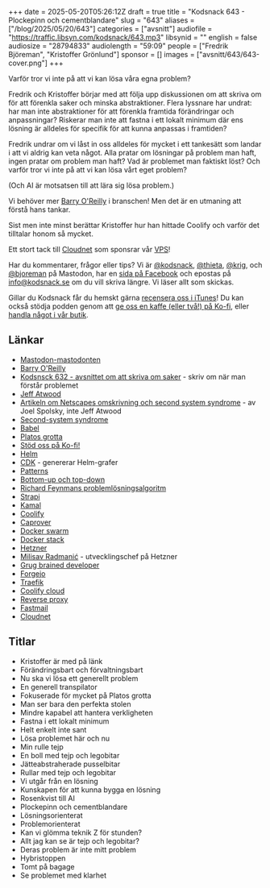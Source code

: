 +++
date = 2025-05-20T05:26:12Z
draft = true
title = "Kodsnack 643 - Plockepinn och cementblandare"
slug = "643"
aliases = ["/blog/2025/05/20/643"]
categories = ["avsnitt"]
audiofile = "https://traffic.libsyn.com/kodsnack/643.mp3"
libsynid = ""
english = false
audiosize = "28794833"
audiolength = "59:09"
people = ["Fredrik Björeman", "Kristoffer Grönlund"]
sponsor = []
images = ["avsnitt/643/643-cover.png"]
+++

Varför tror vi inte på att vi kan lösa våra egna problem?

Fredrik och Kristoffer börjar med att följa upp diskussionen om att skriva om för att förenkla saker och minska abstraktioner. Flera lyssnare har undrat: har man inte abstraktioner för att förenkla framtida förändringar och anpassningar? Riskerar man inte att fastna i ett lokalt minimum där ens lösning är alldeles för specifik för att kunna anpassas i framtiden?

Fredrik undrar om vi låst in oss alldeles för mycket i ett tankesätt som landar i att vi aldrig kan veta något. Alla pratar om lösningar på problem man haft, ingen pratar om problem man haft? Vad är problemet man faktiskt löst? Och varför tror vi inte på att vi kan lösa vårt eget problem?

(Och AI är motsatsen till att lära sig lösa problem.)

Vi behöver mer [Barry O'Reilly](https://www.linkedin.com/in/barry-o-reilly-b924657/) i branschen! Men det är en utmaning att förstå hans tankar.

Sist men inte minst berättar Kristoffer hur han hittade Coolify och varför det tilltalar honom så mycket.

Ett stort tack till [Cloudnet](https://www.cloudnet.se) som sponsrar vår [VPS](https://en.wikipedia.org/wiki/Virtual_private_server)!

Har du kommentarer, frågor eller tips? Vi är [@kodsnack](https://social.podsnack.se/@kodsnack), [@thieta](https://6510.nu/@thieta), [@krig](https://6510.nu/@krig), och [@bjoreman](https://toot.cafe/@bjoreman) på Mastodon, har en [sida på Facebook](https://www.facebook.com/) och epostas på [info@kodsnack.se](mailto:info@kodsnack.se) om du vill skriva längre. Vi läser allt som skickas.

Gillar du Kodsnack får du hemskt gärna [recensera oss i iTunes](https://itunes.apple.com/se/podcast/kodsnack/id561631498?l=en)! Du kan också stödja podden genom att <a href="https://ko-fi.com/kodsnack" rel="payment">ge oss en kaffe (eller två!) på Ko-fi</a>, eller [handla något i vår butik](https://shop.spreadshirt.se/kodsnack/).

## Länkar
* [Mastodon-mastodonten](https://blog.joinmastodon.org/2024/04/mastodon-stuffed-toy-coming-soon/)
* [Barry O'Reilly](https://www.linkedin.com/in/barry-o-reilly-b924657/)
* [Kodsnsck 632 - avsnittet om att skriva om saker](https://kodsnack.se/632/) - skriv om när man förstår problemet
* [Jeff Atwood](https://en.wikipedia.org/wiki/Jeff_Atwood)
* [Artikeln om Netscapes omskrivning och second system syndrome](https://www.joelonsoftware.com/2000/04/06/things-you-should-never-do-part-i/) - av Joel Spolsky, inte Jeff Atwood
* [Second-system syndrome](https://en.wikipedia.org/wiki/Second-system_effect)
* [Babel](https://babeljs.io/)
* [Platos grotta](https://en.wikipedia.org/wiki/Allegory_of_the_cave)
* [Stöd oss på Ko-fi!](https://ko-fi.com/kodsnack)
* [Helm](https://helm.sh/)
* [CDK](https://medium.com/@andrzejkomarnicki/generate-a-custom-type-safe-helm-chart-construct-with-cdk8s-88dd27f486c0) - genererar Helm-grafer
* [Patterns](https://en.wikipedia.org/wiki/Architectural_pattern)
* [Bottom-up och top-down](https://en.wikipedia.org/wiki/Bottom-up_and_top-down_design)
* [Richard Feynmans problemlösningsalgoritm](https://wiki.c2.com/?FeynmanAlgorithm)
* [Strapi](https://strapi.io/)
* [Kamal](https://kamal-deploy.org/)
* [Coolify](https://coolify.io/)
* [Caprover](https://caprover.com/)
* [Docker swarm](https://docs.docker.com/engine/swarm/)
* [Docker stack](https://docs.docker.com/reference/cli/docker/stack/)
* [Hetzner](https://www.hetzner.com/)
* [Milisav Radmanić](https://www.linkedin.com/in/milisav-radmanic/) - utvecklingschef på Hetzner
* [Grug brained developer](https://grugbrain.dev/)
* [Forgejo](https://forgejo.org/)
* [Traefik](https://traefik.io/)
* [Coolify cloud](https://coolify.io/cloud/)
* [Reverse proxy](https://en.wikipedia.org/wiki/Reverse_proxy)
* [Fastmail](https://en.wikipedia.org/wiki/Fastmail)
* [Cloudnet](https://www.cloudnet.se/)

## Titlar
* Kristoffer är med på länk
* Förändringsbart och förvaltningsbart
* Nu ska vi lösa ett generellt problem
* En generell transpilator
* Fokuserade för mycket på Platos grotta
* Man ser bara den perfekta stolen
* Mindre kapabel att hantera verkligheten
* Fastna i ett lokalt minimum
* Helt enkelt inte sant
* Lösa problemet här och nu
* Min rulle tejp
* En boll med tejp och legobitar
* Jätteabstraherade pusselbitar
* Rullar med tejp och legobitar
* Vi utgår från en lösning
* Kunskapen för att kunna bygga en lösning
* Rosenkvist till AI
* Plockepinn och cementblandare
* Lösningsorienterat
* Problemorienterat
* Kan vi glömma teknik Z för stunden?
* Allt jag kan se är tejp och legobitar?
* Deras problem är inte mitt problem
* Hybristoppen
* Tomt på bagage
* Se problemet med klarhet